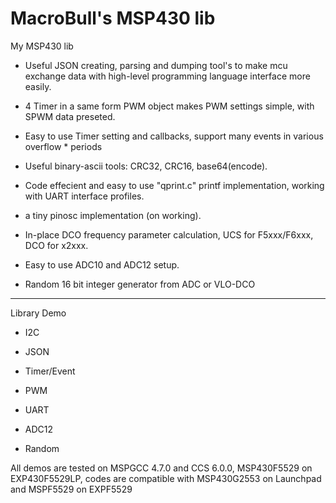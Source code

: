 MacroBull's MSP430 lib
===========

My MSP430 lib


* Useful JSON creating, parsing and dumping tool's to make mcu exchange data with high-level programming language interface more easily.

* 4 Timer in a same form PWM object makes PWM settings simple, with SPWM data preseted.

* Easy to use Timer setting and callbacks, support many events in various overflow * periods

* Useful binary-ascii tools: CRC32, CRC16, base64(encode).

* Code effecient and easy to use "qprint.c" printf implementation, working with UART interface profiles.

* a tiny pinosc implementation (on working).

* In-place DCO frequency parameter calculation, UCS for F5xxx/F6xxx, DCO for x2xxx.

* Easy to use ADC10 and ADC12 setup.

* Random 16 bit integer generator from ADC or VLO-DCO


----------------------

Library Demo

* I2C

* JSON

* Timer/Event

* PWM

* UART

* ADC12

* Random

All demos are tested on MSPGCC 4.7.0 and CCS 6.0.0, MSP430F5529 on EXP430F5529LP, codes are compatible with MSP430G2553 on Launchpad and MSPF5529 on EXPF5529